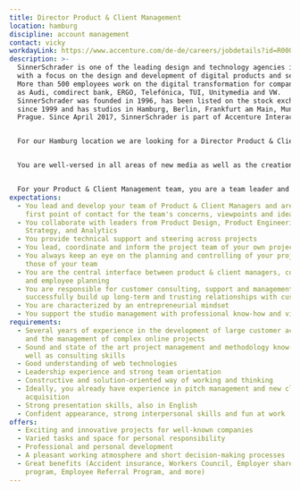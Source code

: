 ```yaml
---
title: Director Product & Client Management
location: hamburg
discipline: account management
contact: vicky
workdayLink: https://www.accenture.com/de-de/careers/jobdetails?id=R00056045_de&title=Director+Product+%26+Client+Management+(f%2fm%2fd%2f-)+%7c+SinnerSchrader
description: >-
  SinnerSchrader is one of the leading design and technology agencies in Europe
  with a focus on the design and development of digital products and services.
  More than 500 employees work on the digital transformation for companies such
  as Audi, comdirect bank, ERGO, Telefónica, TUI, Unitymedia and VW.
  SinnerSchrader was founded in 1996, has been listed on the stock exchange
  since 1999 and has studios in Hamburg, Berlin, Frankfurt am Main, Munich and
  Prague. Since April 2017, SinnerSchrader is part of Accenture Interactive.


  For our Hamburg location we are looking for a Director Product & Client Management (m/f/x/-).


  You are well-versed in all areas of new media as well as the creation of digital services and have an extensive understanding of customers, markets and brands. In addition to your consultant:in expertise and deep digital understanding, you bring a good dose of creative understanding, fighting spirit and interest in innovation technologies.


  For your Product & Client Management team, you are a team leader and mentor at the same time. You ensure that your team is constantly developing and keeps a cool head even in stressful situations.
expectations:
  - You lead and develop your team of Product & Client Managers and are the
    first point of contact for the team's concerns, viewpoints and ideas
  - You collaborate with leaders from Product Design, Product Engineering,
    Strategy, and Analytics
  - You provide technical support and steering across projects
  - You lead, coordinate and inform the project team of your own projects
  - You always keep an eye on the planning and controlling of your projects and
    those of your team
  - You are the central interface between product & client managers, controlling
    and employee planning
  - You are responsible for customer consulting, support and management and
    successfully build up long-term and trusting relationships with customers.
  - You are characterized by an entrepreneurial mindset
  - You support the studio management with professional know-how and vision
requirements:
  - Several years of experience in the development of large customer accounts
    and the management of complex online projects
  - Sound and state of the art project management and methodology know-how as
    well as consulting skills
  - Good understanding of web technologies
  - Leadership experience and strong team orientation
  - Constructive and solution-oriented way of working and thinking
  - Ideally, you already have experience in pitch management and new client
    acquisition
  - Strong presentation skills, also in English
  - Confident appearance, strong interpersonal skills and fun at work
offers:
  - Exciting and innovative projects for well-known companies
  - Varied tasks and space for personal responsibility
  - Professional and personal development
  - A pleasant working atmosphere and short decision-making processes
  - Great benefits (Accident insurance, Workers Council, Employer share purchase
    program, Employee Referral Program, and more)
---
```

